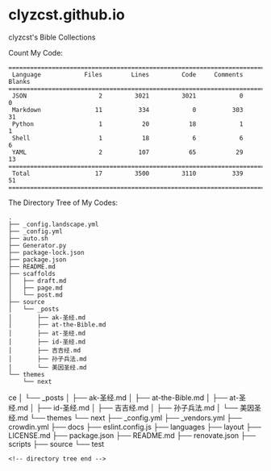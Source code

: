 # clyzcst.github.io

clyzcst's Bible Collections

Count My Code:
<!-- count the code begin -->
```plain
===============================================================================
 Language            Files        Lines         Code     Comments       Blanks
===============================================================================
 JSON                    2         3021         3021            0            0
 Markdown               11          334            0          303           31
 Python                  1           20           18            1            1
 Shell                   1           18            6            6            6
 YAML                    2          107           65           29           13
===============================================================================
 Total                  17         3500         3110          339           51
===============================================================================
```
<!-- count the code end -->

The Directory Tree of My Codes: 
<!-- directory tree begin -->
```plain
.
├── _config.landscape.yml
├── _config.yml
├── auto.sh
├── Generator.py
├── package-lock.json
├── package.json
├── README.md
├── scaffolds
│   ├── draft.md
│   ├── page.md
│   └── post.md
├── source
│   └── _posts
│       ├── ak-圣经.md
│       ├── at-the-Bible.md
│       ├── at-圣经.md
│       ├── id-圣经.md
│       ├── 吉吉经.md
│       ├── 孙子兵法.md
│       └── 美因圣经.md
└── themes
    └── next
```
<!-- directory tree end -->
ce
│   └── _posts
│       ├── ak-圣经.md
│       ├── at-the-Bible.md
│       ├── at-圣经.md
│       ├── id-圣经.md
│       ├── 吉吉经.md
│       ├── 孙子兵法.md
│       └── 美因圣经.md
└── themes
    └── next
        ├── _config.yml
        ├── _vendors.yml
        ├── crowdin.yml
        ├── docs
        ├── eslint.config.js
        ├── languages
        ├── layout
        ├── LICENSE.md
        ├── package.json
        ├── README.md
        ├── renovate.json
        ├── scripts
        ├── source
        └── test
```
<!-- directory tree end -->
